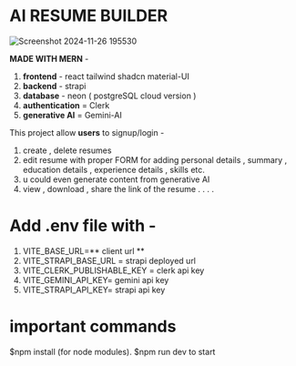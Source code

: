 # AI RESUME BUILDER
![Screenshot 2024-11-26 195530](https://github.com/user-attachments/assets/fb7fb71e-bb37-4ffa-9219-2bb009e87629)


**MADE WITH MERN** - 
1) **frontend** - react tailwind shadcn material-UI
2) **backend** - strapi
3) **database** - neon ( postgreSQL cloud version )
4) **authentication** = Clerk
5) **generative AI** = Gemini-AI

This project allow **users** to signup/login -  
1) create , delete resumes
2) edit resume with proper FORM for adding personal details , summary , education details , experience details , skills etc.
3) u could even generate content from generative AI
4) view  , download , share the link of the resume . . . .

# Add .env file with -
1) VITE_BASE_URL=** client url **
2) VITE_STRAPI_BASE_URL = strapi deployed url
3) VITE_CLERK_PUBLISHABLE_KEY = clerk api key
4) VITE_GEMINI_API_KEY= gemini api key
5) VITE_STRAPI_API_KEY= strapi api key
 
# important commands
$npm install (for node modules).
$npm run dev to start

